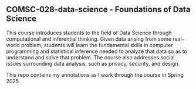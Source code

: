 ## COMSC-028-data-science - Foundations of Data Science

This course introduces students to the field of Data Science through computational and inferential thinking. Given data arising from some real-world problem, students will learn the fundamental skills in computer programming and statistical inference needed to analyze that data so as to understand and solve that problem. The course also addresses social issues surrounding data analysis, such as privacy, security, and design.

This repo contains my annotations as I work through the course in Spring 2025.
